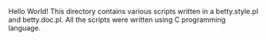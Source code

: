 Hello World!
This directory contains various scripts written in a betty.style.pl and betty.doc.pl.
All the scripts were written using C programming language.
